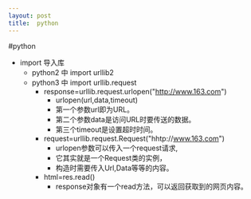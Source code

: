 ```yaml
---
layout:	post
title:	python
---
```


#python

* import 导入库
	* python2 中 import urllib2
	* python3 中 import urllib.request
		* response=urllib.request.urlopen("http://www.163.com")
			* urlopen(url,data,timeout)
			* 第一个参数url即为URL。
			* 第二个参数data是访问URL时要传送的数据。
			* 第三个timeout是设置超时时间。
		* request=urllib.request.Request("hhtp://www.163.com")
			* urlopen参数可以传入一个request请求,
			* 它其实就是一个Request类的实例，
			* 构造时需要传入Url,Data等等的内容。
		* html=res.read()
			* response对象有一个read方法，可以返回获取到的网页内容。
		

